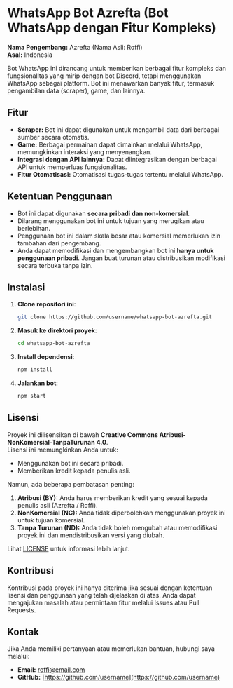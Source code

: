 # WhatsApp Bot Azrefta (Bot WhatsApp dengan Fitur Kompleks)

**Nama Pengembang:** Azrefta (Nama Asli: Roffi)  
**Asal:** Indonesia

Bot WhatsApp ini dirancang untuk memberikan berbagai fitur kompleks dan fungsionalitas yang mirip dengan bot Discord, tetapi menggunakan WhatsApp sebagai platform. Bot ini menawarkan banyak fitur, termasuk pengambilan data (scraper), game, dan lainnya.

## Fitur
- **Scraper:** Bot ini dapat digunakan untuk mengambil data dari berbagai sumber secara otomatis.
- **Game:** Berbagai permainan dapat dimainkan melalui WhatsApp, memungkinkan interaksi yang menyenangkan.
- **Integrasi dengan API lainnya:** Dapat diintegrasikan dengan berbagai API untuk memperluas fungsionalitas.
- **Fitur Otomatisasi:** Otomatisasi tugas-tugas tertentu melalui WhatsApp.

## Ketentuan Penggunaan
- Bot ini dapat digunakan **secara pribadi dan non-komersial**.
- Dilarang menggunakan bot ini untuk tujuan yang merugikan atau berlebihan.
- Penggunaan bot ini dalam skala besar atau komersial memerlukan izin tambahan dari pengembang.
- Anda dapat memodifikasi dan mengembangkan bot ini **hanya untuk penggunaan pribadi**. Jangan buat turunan atau distribusikan modifikasi secara terbuka tanpa izin.

## Instalasi
1. **Clone repositori ini**:
   ```bash
   git clone https://github.com/username/whatsapp-bot-azrefta.git
   ```
2. **Masuk ke direktori proyek**:
   ```bash
   cd whatsapp-bot-azrefta
   ```
3. **Install dependensi**:
   ```bash
   npm install
   ```
4. **Jalankan bot**:
   ```bash
   npm start
   ```

## Lisensi

Proyek ini dilisensikan di bawah **Creative Commons Atribusi-NonKomersial-TanpaTurunan 4.0**.  
Lisensi ini memungkinkan Anda untuk:
- Menggunakan bot ini secara pribadi.
- Memberikan kredit kepada penulis asli.

Namun, ada beberapa pembatasan penting:
1. **Atribusi (BY):** Anda harus memberikan kredit yang sesuai kepada penulis asli (Azrefta / Roffi).
2. **NonKomersial (NC):** Anda tidak diperbolehkan menggunakan proyek ini untuk tujuan komersial.
3. **Tanpa Turunan (ND):** Anda tidak boleh mengubah atau memodifikasi proyek ini dan mendistribusikan versi yang diubah.

Lihat [LICENSE](./LICENSE) untuk informasi lebih lanjut.

## Kontribusi
Kontribusi pada proyek ini hanya diterima jika sesuai dengan ketentuan lisensi dan penggunaan yang telah dijelaskan di atas. Anda dapat mengajukan masalah atau permintaan fitur melalui Issues atau Pull Requests.

## Kontak
Jika Anda memiliki pertanyaan atau memerlukan bantuan, hubungi saya melalui:
- **Email:** roffi@email.com
- **GitHub:** [https://github.com/username](https://github.com/username)
